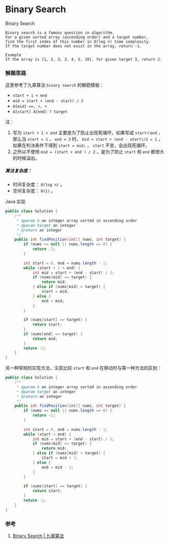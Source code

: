 # Binary Search

Binary Search

```
Binary search is a famous question in algorithm. 
For a given sorted array (ascending order) and a target number, 
find the first index of this number in O(log n) time complexity. 
If the target number does not exist in the array, return -1. 

Example 
If the array is [1, 2, 3, 3, 4, 5, 10], for given target 3, return 2.
```

### 解题思路

这里参考了九章算法 `binary search` 的解题模板：

- `start + 1 < end` 
- `mid = start + (end - start) / 2`
- `A[mid] ==, <, >`
- `A[start] A[end] ? target`

注：

1. 写为 `start + 1 < end` 主要是为了防止出现死循环。如果写成 `start＜end` ，那么当 `start = 1` ， `end = 2` 时，  `mid = start + (end - start)/2 = 1` ，如果在判决条件下得到 `start = mid;` ， `start` 不变，会出现死循环。
2. 之所以不使用 `mid = (start + end ) / 2` ，是为了防止 `start` 和 `end` 都很大的时候溢出。 

##### 算法复杂度：

- 时间复杂度： `O(log n)` 。
- 空间复杂度： `O(1)` 。

Java 实现

```java
public class Solution {
    /**
     * @param A an integer array sorted in ascending order
     * @param target an integer
     * @return an integer
     */
    public int findPosition(int[] nums, int target) {
        if (nums == null || nums.length == 0) {
            return -1;
        }
        
        int start = 0, end = nums.length - 1;
        while (start + 1 < end) {
            int mid = start + (end - start) / 2;
            if (nums[mid] == target) {
                return mid;
            } else if (nums[mid] < target) {
                start = mid;
            } else {
                end = mid;
            }
        }
        
        if (nums[start] == target) {
            return start;
        }
        if (nums[end] == target) {
            return end;
        }
        return -1;
    }
}
```



另一种常规的实现方法，注意比较 `start` 和 `end` 在移动时与第一种方法的区别：

```java
public class Solution {
    /**
     * @param A an integer array sorted in ascending order
     * @param target an integer
     * @return an integer
     */
    public int findPosition(int[] nums, int target) {
        if (nums == null || nums.length == 0) {
            return -1;
        }
        
        int start = 0, end = nums.length - 1;
        while (start < end) {
            int mid = start + (end - start) / 2;
            if (nums[mid] == target) {
                return mid;
            } else if (nums[mid] < target) {
                start = mid + 1;
            } else {
                end = mid - 1;
            }
        }
        
        if (nums[start] == target) {
            return start;
        }
        return -1;
    }
}
```



### 参考

1. [Binary Search | 九章算法](http://www.jiuzhang.com/solutions/binary-search/) 